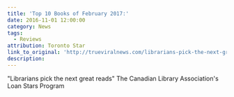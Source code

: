 ```yaml
---
title: 'Top 10 Books of February 2017:'
date: 2016-11-01 12:00:00
category: News
tags:
  - Reviews
attribution: Toronto Star
link_to_original: 'http://trueviralnews.com/librarians-pick-the-next-great-reads-toronto-star/'
description:
---
```



"Librarians pick the next great reads" The Canadian Library Association's Loan Stars Program